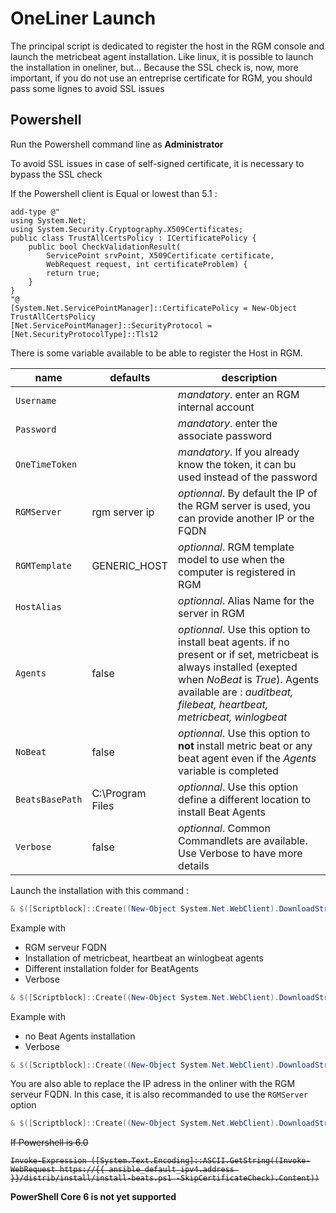# OneLiner Launch

The principal script is dedicated to register the host in the RGM console and launch the metricbeat agent installation. Like linux, it is possible to launch the installation in oneliner, but... 
Because the SSL check is, now, more important, if you do not use an entreprise certificate for RGM, you should pass some lignes to avoid SSL issues

## Powershell

Run the Powershell command line as __Administrator__

To avoid SSL issues in case of self-signed certificate, it is necessary to bypass the SSL check

If the Powershell client is Equal or lowest than 5.1 :

```
add-type @"
using System.Net;
using System.Security.Cryptography.X509Certificates;
public class TrustAllCertsPolicy : ICertificatePolicy {
    public bool CheckValidationResult(
        ServicePoint srvPoint, X509Certificate certificate,
        WebRequest request, int certificateProblem) {
        return true;
    }
}
"@
[System.Net.ServicePointManager]::CertificatePolicy = New-Object TrustAllCertsPolicy
[Net.ServicePointManager]::SecurityProtocol = [Net.SecurityProtocolType]::Tls12
```

There is some variable available to be able to register the Host in RGM.

| name | defaults | description |
|--|--|--|
| `Username`  |  | _mandatory_. enter an RGM internal account |
| `Password`  |  | _mandatory_. enter the associate password |
| `OneTimeToken`  |  | _mandatory_. If you already know the token, it can bu used instead of the password |
| `RGMServer`  | rgm server ip | _optionnal_. By default the IP of the RGM server is used, you can provide another IP or the FQDN|
| `RGMTemplate`  | GENERIC_HOST | _optionnal_. RGM template model to use when the computer is registered in RGM |
| `HostAlias`  |  | _optionnal_. Alias Name for the server in RGM |
| `Agents`  | false | _optionnal_. Use this option to install beat agents. if no present or if set, metricbeat is always installed (exepted when _NoBeat_ is *True*). Agents available are : _auditbeat, filebeat, heartbeat, metricbeat, winlogbeat_ |
| `NoBeat`  | false | _optionnal_. Use this option to **not** install metric beat or any beat agent even if the _Agents_ variable is completed |
| `BeatsBasePath`  | C:\Program Files | _optionnal_. Use this option define a different location to install Beat Agents |
| `Verbose`  | false | _optionnal_. Common Commandlets are available. Use Verbose to have more details |


Launch the installation with this command :

```Powershell
& $([Scriptblock]::Create((New-Object System.Net.WebClient).DownloadString("https://{{ ansible_default_ipv4.address }}/distrib/install/Add-RGMHost.ps1"))) -username admin -password ******
```

Example with
 - RGM serveur FQDN
 - Installation of metricbeat, heartbeat an winlogbeat agents
 - Different installation folder for BeatAgents
 - Verbose

```Powershell
& $([Scriptblock]::Create((New-Object System.Net.WebClient).DownloadString("https://{{ ansible_default_ipv4.address }}/distrib/install/Add-RGMHost.ps1"))) -username admin -password ****** -RGMServer rgmserver.domaine.in -Agents metricbeat,heartbeat,winlogbeat -BeatsBasePath 'C:\BeatAgents' -verbose
```

Example with
 - no Beat Agents installation
 - Verbose

```Powershell
& $([Scriptblock]::Create((New-Object System.Net.WebClient).DownloadString("https://{{ ansible_default_ipv4.address }}/distrib/install/Add-RGMHost.ps1"))) -username admin -password ****** -NoBeat -Verbose
```

You are also able to replace the IP adress in the onliner with the RGM serveur FQDN. In this case, it is also recommanded to use the `RGMServer` option

```Powershell
& $([Scriptblock]::Create((New-Object System.Net.WebClient).DownloadString("https://rgmserver.domaine.in/distrib/install/Add-RGMHost.ps1"))) -username admin -password ****** -RGMServer rgmserver.domaine.in  -verbose
```



<s>If Powershell is 6.0

```
Invoke-Expression ([System.Text.Encoding]::ASCII.GetString((Invoke-WebRequest https://{{ ansible_default_ipv4.address }}/distrib/install/install-beats.ps1 -SkipCertificateCheck).Content))

```
</s>
 
 __PowerShell Core 6 is not yet supported__

<s>
